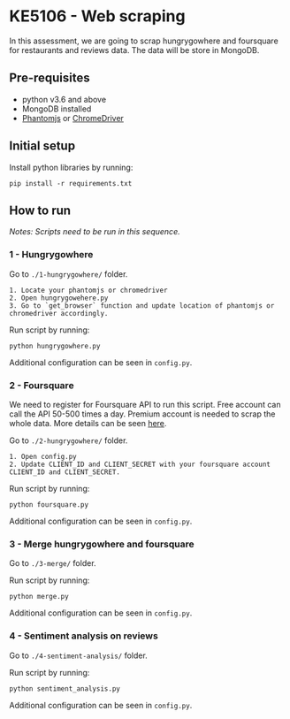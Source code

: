 # KE5106 - Web scraping

In this assessment, we are going to scrap hungrygowhere and foursquare for restaurants and reviews data. The data will be store in MongoDB.

## Pre-requisites
- python v3.6 and above
- MongoDB installed
- [Phantomjs](http://phantomjs.org/download.html) or [ChromeDriver](http://chromedriver.chromium.org/downloads)

## Initial setup

Install python libraries by running:
```
pip install -r requirements.txt
```

## How to run

_Notes: Scripts need to be run in this sequence._

### 1 - Hungrygowhere

Go to `./1-hungrygowhere/` folder.
```
1. Locate your phantomjs or chromedriver
2. Open hungrygowehere.py
3. Go to `get_browser` function and update location of phantomjs or chromedriver accordingly.
``` 

Run script by running:
```
python hungrygowhere.py
```

Additional configuration can be seen in `config.py`.

### 2 - Foursquare

We need to register for Foursquare API to run this script. Free account can call the API 50-500 times a day. Premium account is needed to scrap the whole data. More details can be seen [here](https://developer.foursquare.com).

Go to `./2-hungrygowhere/` folder.
```
1. Open config.py
2. Update CLIENT_ID and CLIENT_SECRET with your foursquare account CLIENT_ID and CLIENT_SECRET.
```

Run script by running:
```
python foursquare.py
```

Additional configuration can be seen in `config.py`.

### 3 - Merge hungrygowhere and foursquare

Go to `./3-merge/` folder.

Run script by running:
```
python merge.py
```

Additional configuration can be seen in `config.py`.

### 4 - Sentiment analysis on reviews

Go to `./4-sentiment-analysis/` folder.

Run script by running:
```
python sentiment_analysis.py
```

Additional configuration can be seen in `config.py`.

